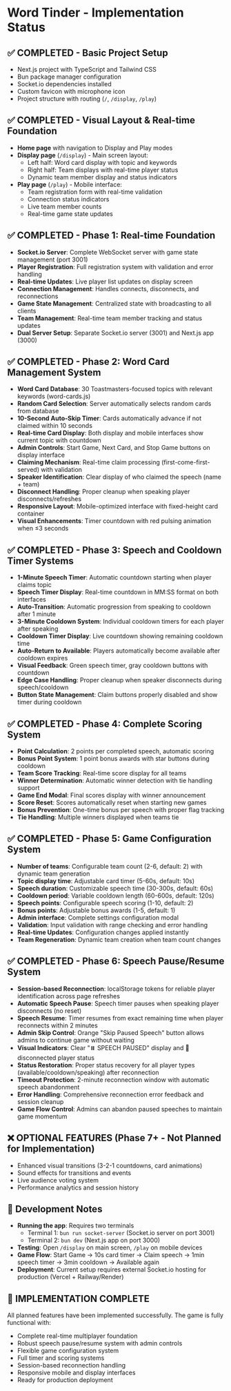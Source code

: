# Word Tinder - Implementation Status

## ✅ **COMPLETED** - Basic Project Setup
- Next.js project with TypeScript and Tailwind CSS
- Bun package manager configuration
- Socket.io dependencies installed
- Custom favicon with microphone icon
- Project structure with routing (`/`, `/display`, `/play`)

## ✅ **COMPLETED** - Visual Layout & Real-time Foundation
- **Home page** with navigation to Display and Play modes
- **Display page** (`/display`) - Main screen layout:
  - Left half: Word card display with topic and keywords
  - Right half: Team displays with real-time player status
  - Dynamic team member display and status indicators
- **Play page** (`/play`) - Mobile interface:
  - Team registration form with real-time validation
  - Connection status indicators
  - Live team member counts
  - Real-time game state updates

## ✅ **COMPLETED** - Phase 1: Real-time Foundation
- **Socket.io Server**: Complete WebSocket server with game state management (port 3001)
- **Player Registration**: Full registration system with validation and error handling
- **Real-time Updates**: Live player list updates on display screen
- **Connection Management**: Handles connects, disconnects, and reconnections
- **Game State Management**: Centralized state with broadcasting to all clients
- **Team Management**: Real-time team member tracking and status updates
- **Dual Server Setup**: Separate Socket.io server (3001) and Next.js app (3000)

## ✅ **COMPLETED** - Phase 2: Word Card Management System
- **Word Card Database**: 30 Toastmasters-focused topics with relevant keywords (word-cards.js)
- **Random Card Selection**: Server automatically selects random cards from database
- **10-Second Auto-Skip Timer**: Cards automatically advance if not claimed within 10 seconds
- **Real-time Card Display**: Both display and mobile interfaces show current topic with countdown
- **Admin Controls**: Start Game, Next Card, and Stop Game buttons on display interface
- **Claiming Mechanism**: Real-time claim processing (first-come-first-served) with validation
- **Speaker Identification**: Clear display of who claimed the speech (name + team)
- **Disconnect Handling**: Proper cleanup when speaking player disconnects/refreshes
- **Responsive Layout**: Mobile-optimized interface with fixed-height card container
- **Visual Enhancements**: Timer countdown with red pulsing animation when ≤3 seconds

## ✅ **COMPLETED** - Phase 3: Speech and Cooldown Timer Systems
- **1-Minute Speech Timer**: Automatic countdown starting when player claims topic
- **Speech Timer Display**: Real-time countdown in MM:SS format on both interfaces
- **Auto-Transition**: Automatic progression from speaking to cooldown after 1 minute
- **3-Minute Cooldown System**: Individual cooldown timers for each player after speaking
- **Cooldown Timer Display**: Live countdown showing remaining cooldown time
- **Auto-Return to Available**: Players automatically become available after cooldown expires
- **Visual Feedback**: Green speech timer, gray cooldown buttons with countdown
- **Edge Case Handling**: Proper cleanup when speaker disconnects during speech/cooldown
- **Button State Management**: Claim buttons properly disabled and show timer during cooldown

## ✅ **COMPLETED** - Phase 4: Complete Scoring System
- **Point Calculation**: 2 points per completed speech, automatic scoring
- **Bonus Point System**: 1 point bonus awards with star buttons during cooldown
- **Team Score Tracking**: Real-time score display for all teams
- **Winner Determination**: Automatic winner detection with tie handling support
- **Game End Modal**: Final scores display with winner announcement
- **Score Reset**: Scores automatically reset when starting new games
- **Bonus Prevention**: One-time bonus per speech with proper flag tracking
- **Tie Handling**: Multiple winners displayed when teams tie

## ✅ **COMPLETED** - Phase 5: Game Configuration System
- **Number of teams**: Configurable team count (2-6, default: 2) with dynamic team generation
- **Topic display time**: Adjustable card timer (5-60s, default: 10s)
- **Speech duration**: Customizable speech time (30-300s, default: 60s)
- **Cooldown period**: Variable cooldown length (60-600s, default: 120s)
- **Speech points**: Configurable speech scoring (1-10, default: 2)
- **Bonus points**: Adjustable bonus awards (1-5, default: 1)
- **Admin interface**: Complete settings configuration modal
- **Validation**: Input validation with range checking and error handling
- **Real-time Updates**: Configuration changes applied instantly
- **Team Regeneration**: Dynamic team creation when team count changes

## ✅ **COMPLETED** - Phase 6: Speech Pause/Resume System
- **Session-based Reconnection**: localStorage tokens for reliable player identification across page refreshes
- **Automatic Speech Pause**: Speech timer pauses when speaking player disconnects (no reset)
- **Speech Resume**: Timer resumes from exact remaining time when player reconnects within 2 minutes
- **Admin Skip Control**: Orange "Skip Paused Speech" button allows admins to continue game without waiting
- **Visual Indicators**: Clear "⏸️ SPEECH PAUSED" display and 📱 disconnected player status
- **Status Restoration**: Proper status recovery for all player types (available/cooldown/speaking) after reconnection
- **Timeout Protection**: 2-minute reconnection window with automatic speech abandonment
- **Error Handling**: Comprehensive reconnection error feedback and session cleanup
- **Game Flow Control**: Admins can abandon paused speeches to maintain game momentum

## ❌ **OPTIONAL FEATURES** (Phase 7+ - Not Planned for Implementation)
- Enhanced visual transitions (3-2-1 countdowns, card animations)
- Sound effects for transitions and events
- Live audience voting system
- Performance analytics and session history

## 📝 **Development Notes**
- **Running the app**: Requires two terminals
  - Terminal 1: `bun run socket-server` (Socket.io server on port 3001)
  - Terminal 2: `bun dev` (Next.js app on port 3000)
- **Testing**: Open `/display` on main screen, `/play` on mobile devices
- **Game Flow**: Start Game → 10s card timer → Claim speech → 1min speech timer → 3min cooldown → Available again
- **Deployment**: Current setup requires external Socket.io hosting for production (Vercel + Railway/Render)

## 🎯 **IMPLEMENTATION COMPLETE**
All planned features have been implemented successfully. The game is fully functional with:
- Complete real-time multiplayer foundation
- Robust speech pause/resume system with admin controls
- Flexible game configuration system
- Full timer and scoring systems
- Session-based reconnection handling
- Responsive mobile and display interfaces
- Ready for production deployment